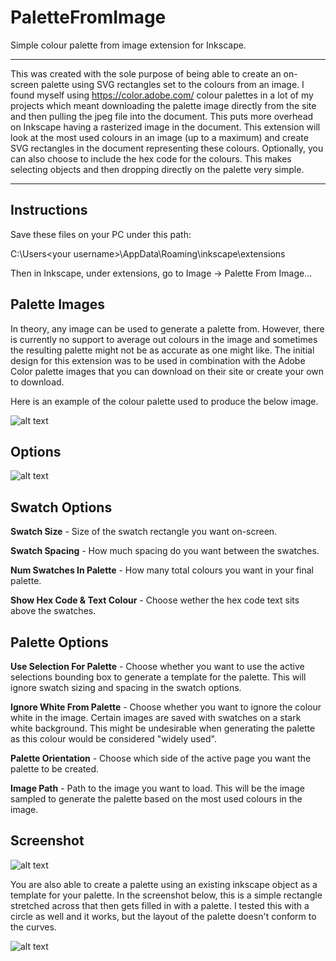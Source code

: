 # PaletteFromImage

Simple colour palette from image extension for Inkscape.

------------------------------------------------------------------------------------------------------------------------------

This was created with the sole purpose of being able to create an on-screen palette using SVG rectangles set to the colours from an image. I found myself using https://color.adobe.com/ colour palettes in a lot of my projects which meant downloading the palette image directly from the site and then pulling the jpeg file into the document. This puts more overhead on Inkscape having a rasterized image in the document. This extension will look at the most used colours in an image (up to a maximum) and create SVG rectangles in the document representing these colours. Optionally, you can also choose to include the hex code for the colours. This makes selecting objects and then dropping directly on the palette very simple.

------------------------------------------------------------------------------------------------------------------------------

Instructions
------------

Save these files on your PC under this path:

C:\Users\<your username>\AppData\Roaming\inkscape\extensions

Then in Inkscape, under extensions, go to Image -> Palette From Image...

Palette Images
--------------

In theory, any image can be used to generate a palette from. However, there is currently no support to average out colours in the image and sometimes the resulting palette might not be as accurate as one might like. The initial design for this extension was to be used in combination with the Adobe Color palette images that you can download on their site or create your own to download.

Here is an example of the colour palette used to produce the below image.

![alt text](https://github.com/tchronik/PaletteFromImage/blob/main/media/ExamplePalette.jpeg?raw=true)

Options
------------

![alt text](https://github.com/tchronik/PaletteFromImage/blob/main/media/PaletteFromImage_Options.PNG?raw=true)

## Swatch Options

**Swatch Size** - Size of the swatch rectangle you want on-screen.

**Swatch Spacing** - How much spacing do you want between the swatches.

**Num Swatches In Palette** - How many total colours you want in your final palette.

**Show Hex Code & Text Colour** - Choose wether the hex code text sits above the swatches.

## Palette Options

**Use Selection For Palette** - Choose whether you want to use the active selections bounding box to generate a template for the palette. This will ignore swatch sizing and spacing in the swatch options.

**Ignore White From Palette** - Choose whether you want to ignore the colour white in the image. Certain images are saved with swatches on a stark white background. This might be undesirable when generating the palette as this colour would be considered "widely used".

**Palette Orientation** - Choose which side of the active page you want the palette to be created.

**Image Path** - Path to the image you want to load. This will be the image sampled to generate the palette based on the most used colours in the image.

Screenshot
------------

![alt text](https://github.com/tchronik/PaletteFromImage/blob/main/media/PaletteFromImage.PNG?raw=true)

You are also able to create a palette using an existing inkscape object as a template for your palette. In the screenshot below, this is a simple rectangle stretched across that then gets filled in with a palette. I tested this with a circle as well and it works, but the layout of the palette doesn't conform to the curves.

![alt text](https://github.com/tchronik/PaletteFromImage/blob/main/media/PaletteFromImage_Selection.PNG?raw=true)
